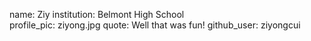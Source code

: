 name: Ziy
institution: Belmont High School  
profile_pic: ziyong.jpg 
quote: Well that was fun!
github_user: ziyongcui
